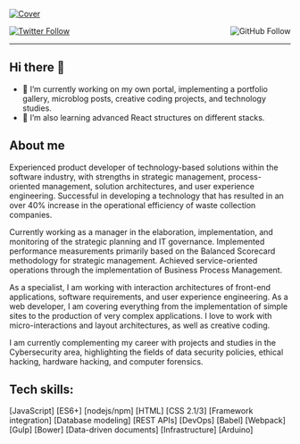<!-- Banner -->
[![Cover](https://www.notion.so/image/https%3A%2F%2Fs3-us-west-2.amazonaws.com%2Fsecure.notion-static.com%2Fbc612fe1-bdc0-4224-9d64-658430ff52af%2Fgithub_cover_1800x650.png?table=block&id=209c2e04-7514-4f29-8de3-78cef8332de9&width=3360&cache=v2)](https://fael.tech)

<!-- Title -->
<!-- <h1 align="center">
  <a href="https://fael.tech">fael.tech</a>
</h1> -->

<!-- Social -->
<p>
  <a aria-label="Follow @faelplg on Twitter" href="https://twitter.com/intent/follow?screen_name=faelplg" target="_blank">
    <img alt="Twitter Follow" src="https://img.shields.io/twitter/follow/faelplg.svg?style=flat-square&label=Follow%20%40faelplg&logo=TWITTER&logoColor=FFFFFF&labelColor=1da1f2&logoWidth=15&color=666666">
  </a>
  <a aria-label="Follow @faelplg on Twitter" href="https://twitter.com/intent/follow?screen_name=faelplg" target="_blank">
    <img alt="GitHub Follow" align="right" src="https://img.shields.io/github/followers/faelplg?style=flat-square&label=Follow%20%40faelplg&logo=GITHUB&logoColor=FFFFFF&labelColor=222222&logoWidth=15&color=666666">
  </a>
</p>

---

<!-- Current activities -->
## Hi there 👋

- 🔭 I’m currently working on my own portal, implementing a portfolio gallery, microblog posts, creative coding projects, and technology studies.
- 🌱 I’m also learning advanced React structures on different stacks.

<!-- Bio -->
## About me

Experienced product developer of technology-based solutions within the software industry, with strengths in strategic management, process-oriented management, solution architectures, and user experience engineering. Successful in developing a technology that has resulted in an over 40% increase in the operational efficiency of waste collection companies.

Currently working as a manager in the elaboration, implementation, and monitoring of the strategic planning and IT governance. Implemented performance measurements primarily based on the Balanced Scorecard methodology for strategic management. Achieved service-oriented operations through the implementation of Business Process Management.

As a specialist, I am working with interaction architectures of front-end applications, software requirements, and user experience engineering. As a web developer, I am covering everything from the implementation of simple sites to the production of very complex applications. I love to work with micro-interactions and layout architectures, as well as creative coding.

I am currently complementing my career with projects and studies in the Cybersecurity area, highlighting the fields of data security policies, ethical hacking, hardware hacking, and computer forensics.

<!-- Technologies -->
## Tech skills:
[JavaScript] [ES6+] [nodejs/npm] [HTML] [CSS 2.1/3] [Framework integration] [Database modeling] [REST APIs] [DevOps] [Babel] [Webpack] [Gulp] [Bower] [Data-driven documents] [Infrastructure] [Arduino]
